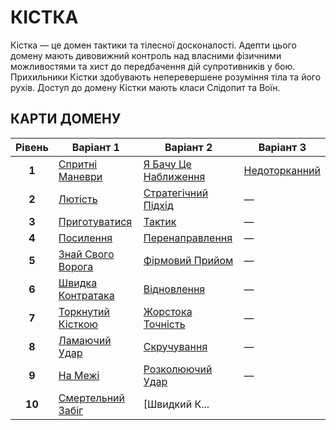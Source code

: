 # КІСТКА

Кістка — це домен тактики та тілесної досконалості. Адепти цього домену мають дивовижний контроль над власними фізичними можливостями та хист до передбачення дій супротивників у бою. Прихильники Кістки здобувають неперевершене розуміння тіла та його рухів. Доступ до домену Кістки мають класи Слідопит та Воїн.

## КАРТИ ДОМЕНУ

| **Рівень** | **Варіант 1** | **Варіант 2** | **Варіант 3** |
| :---: | --- | --- | --- |
| **1** | [Спритні Маневри](../abilities/Deft%20Maneuvers.md) | [Я Бачу Це Наближення](../abilities/I%20See%20It%20Coming.md) | [Недоторканний](../abilities/Untouchable.md) |
| **2** | [Лютість](../abilities/Ferocity.md) | [Стратегічний Підхід](../abilities/Strategic%20Approach.md) | — |
| **3** | [Приготуватися](../abilities/Brace.md) | [Тактик](../abilities/Tactician.md) | — |
| **4** | [Посилення](../abilities/Boost.md) | [Перенаправлення](../abilities/Redirect.md) | — |
| **5** | [Знай Свого Ворога](../abilities/Know%20Thy%20Enemy.md) | [Фірмовий Прийом](../abilities/Signature%20Move.md) | — |
| **6** | [Швидка Контратака](../abilities/Rapid%20Riposte.md) | [Відновлення](../abilities/Recovery.md) | — |
| **7** | [Торкнутий Кісткою](../abilities/Bone-Touched.md) | [Жорстока Точність](../abilities/Cruel%20Precision.md) | — |
| **8** | [Ламаючий Удар](../abilities/Breaking%20Blow.md) | [Скручування](../abilities/Wrangle.md) | — |
| **9** | [На Межі](../abilities/On%20the%20Brink.md) | [Розколюючий Удар](../abilities/Splintering%20Strike.md) | — |
| **10** | [Смертельний Забіг](../abilities/Deathrun.md) | [Швидкий К... |